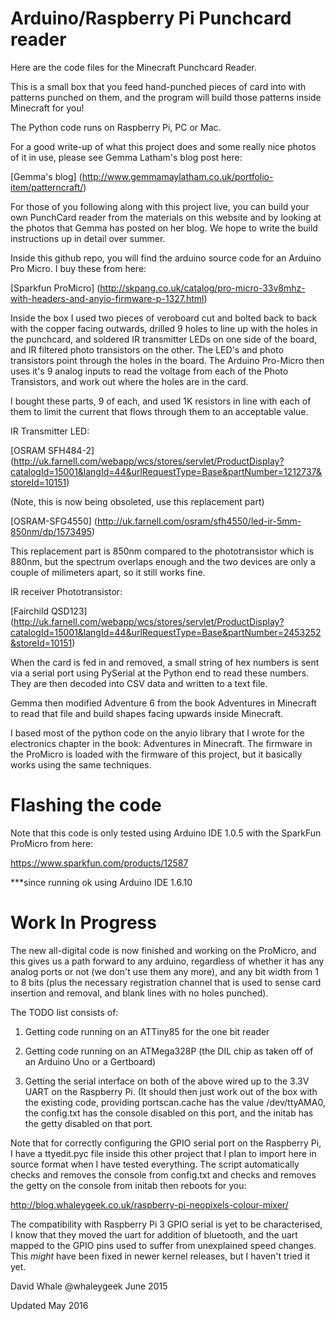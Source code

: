 Arduino/Raspberry Pi Punchcard reader
====

Here are the code files for the Minecraft Punchcard Reader.

This is a small box that you feed hand-punched pieces of card into
with patterns punched on them, and the program will build those patterns
inside Minecraft for you!

The Python code runs on Raspberry Pi, PC or Mac.

For a good write-up of what this project does and some really nice
photos of it in use, please see Gemma Latham's blog post here:

[Gemma's blog] (http://www.gemmamaylatham.co.uk/portfolio-item/patterncraft/)

For those of you following along with this project live, you can build
your own PunchCard reader from the materials on this website and by
looking at the photos that Gemma has posted on her blog. We hope to write
the build instructions up in detail over summer.

Inside this github repo, you will find the arduino source code for an
Arduino Pro Micro. I buy these from here:

[Sparkfun ProMicro] (http://skpang.co.uk/catalog/pro-micro-33v8mhz-with-headers-and-anyio-firmware-p-1327.html)

Inside the box I used two pieces of veroboard cut and bolted back to back
with the copper facing outwards, drilled 9 holes to line up with the
holes in the punchcard, and soldered IR transmitter LEDs on one side of
the board, and IR filtered photo transistors on the other. The LED's
and photo transistors point through the holes in the board. The Arduino
Pro-Micro then uses it's 9 analog inputs to read the voltage from each
of the Photo Transistors, and work out where the holes are in the card.

I bought these parts, 9 of each, and used 1K resistors in line with
each of them to limit the current that flows through them to an acceptable
value.

IR Transmitter LED:

[OSRAM SFH484-2] (http://uk.farnell.com/webapp/wcs/stores/servlet/ProductDisplay?catalogId=15001&langId=44&urlRequestType=Base&partNumber=1212737&storeId=10151)

(Note, this is now being obsoleted, use this replacement part)

[OSRAM-SFG4550] (http://uk.farnell.com/osram/sfh4550/led-ir-5mm-850nm/dp/1573495)

This replacement part is 850nm compared to the phototransistor which is 880nm,
but the spectrum overlaps enough and the two devices are only a couple of
milimeters apart, so it still works fine.

IR receiver Phototransistor:

[Fairchild QSD123] (http://uk.farnell.com/webapp/wcs/stores/servlet/ProductDisplay?catalogId=15001&langId=44&urlRequestType=Base&partNumber=2453252&storeId=10151)

When the card is fed in and removed, a small string of hex numbers
is sent via a serial port using PySerial at the Python end to read
these numbers. They are then decoded into CSV data and written to a text
file.

Gemma then modified Adventure 6 from the book Adventures in Minecraft
to read that file and build shapes facing upwards inside Minecraft.

I based most of the python code on the anyio library that I wrote for
the electronics chapter in the book: Adventures in Minecraft. The firmware
in the ProMicro is loaded with the firmware of this project, but it
basically works using the same techniques.

Flashing the code
====

Note that this code is only tested using Arduino IDE 1.0.5 with the 
SparkFun ProMicro from here:

https://www.sparkfun.com/products/12587

***since running ok using Arduino IDE 1.6.10


Work In Progress
====

The new all-digital code is now finished and working on the ProMicro,
and this gives us a path forward to any arduino, regardless of whether
it has any analog ports or not (we don't use them any more),
and any bit width from 1 to 8 bits (plus the necessary registration
channel that is used to sense card insertion and removal, and
blank lines with no holes punched).

The TODO list consists of:

1. Getting code running on an ATTiny85 for the one bit reader

2. Getting code running on an ATMega328P (the DIL chip as taken off
of an Arduino Uno or a Gertboard)

3. Getting the serial interface on both of the above wired up to the 
3.3V UART on the Raspberry Pi. (It should then just work out of the
box with the existing code, providing portscan.cache has the value
/dev/ttyAMA0, the config.txt has the console disabled on this port,
and the initab has the getty disabled on that port.

Note that for correctly configuring the GPIO serial port on the
Raspberry Pi, I have a ttyedit.pyc file inside this other project
that I plan to import here in source format when I have tested
everything. The script automatically checks and removes the 
console from config.txt and checks and removes the getty on the
console from initab then reboots for you:

http://blog.whaleygeek.co.uk/raspberry-pi-neopixels-colour-mixer/

The compatibility with Raspberry Pi 3 GPIO serial is yet to be
characterised, I know that they moved the uart for addition of
bluetooth, and the uart mapped to the GPIO pins used to suffer
from unexplained speed changes. This *might* have been fixed
in newer kernel releases, but I haven't tried it yet.


David Whale
@whaleygeek
June 2015

Updated May 2016


